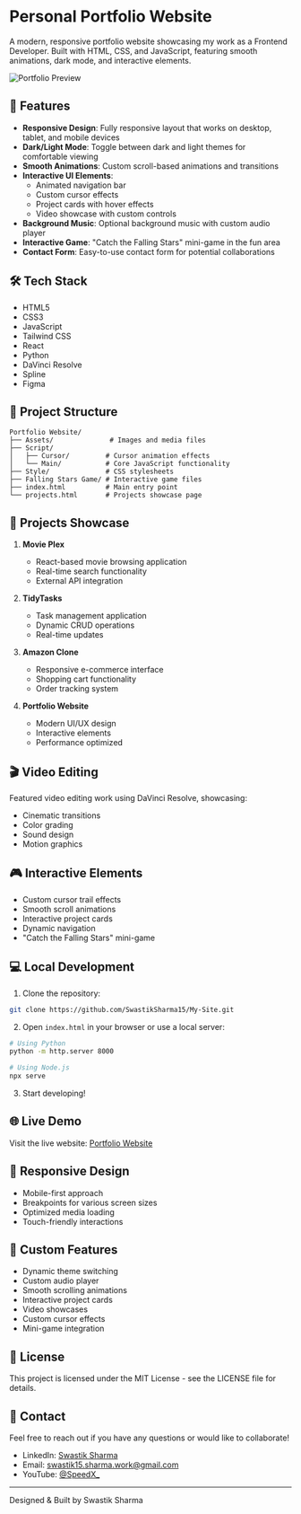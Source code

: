 # Personal Portfolio Website

A modern, responsive portfolio website showcasing my work as a Frontend Developer. Built with HTML, CSS, and JavaScript, featuring smooth animations, dark mode, and interactive elements.

![Portfolio Preview](Assets/Portfolio.png)

## 🌟 Features

- **Responsive Design**: Fully responsive layout that works on desktop, tablet, and mobile devices
- **Dark/Light Mode**: Toggle between dark and light themes for comfortable viewing
- **Smooth Animations**: Custom scroll-based animations and transitions
- **Interactive UI Elements**: 
  - Animated navigation bar
  - Custom cursor effects
  - Project cards with hover effects
  - Video showcase with custom controls
- **Background Music**: Optional background music with custom audio player
- **Interactive Game**: "Catch the Falling Stars" mini-game in the fun area
- **Contact Form**: Easy-to-use contact form for potential collaborations

## 🛠️ Tech Stack

- HTML5
- CSS3
- JavaScript
- Tailwind CSS
- React
- Python
- DaVinci Resolve
- Spline
- Figma

## 📂 Project Structure

```
Portfolio Website/
├── Assets/              # Images and media files
├── Script/
│   ├── Cursor/         # Cursor animation effects
│   └── Main/           # Core JavaScript functionality
├── Style/              # CSS stylesheets
├── Falling Stars Game/ # Interactive game files
├── index.html          # Main entry point
└── projects.html       # Projects showcase page
```

## 🚀 Projects Showcase

1. **Movie Plex**
   - React-based movie browsing application
   - Real-time search functionality
   - External API integration

2. **TidyTasks**
   - Task management application
   - Dynamic CRUD operations
   - Real-time updates

3. **Amazon Clone**
   - Responsive e-commerce interface
   - Shopping cart functionality
   - Order tracking system

4. **Portfolio Website**
   - Modern UI/UX design
   - Interactive elements
   - Performance optimized

## 🎬 Video Editing

Featured video editing work using DaVinci Resolve, showcasing:
- Cinematic transitions
- Color grading
- Sound design
- Motion graphics

## 🎮 Interactive Elements

- Custom cursor trail effects
- Smooth scroll animations
- Interactive project cards
- Dynamic navigation
- "Catch the Falling Stars" mini-game

## 💻 Local Development

1. Clone the repository:
```bash
git clone https://github.com/SwastikSharma15/My-Site.git
```

2. Open `index.html` in your browser or use a local server:
```bash
# Using Python
python -m http.server 8000

# Using Node.js
npx serve
```

3. Start developing!

## 🌐 Live Demo

Visit the live website: [Portfolio Website](https://swastiksharma15.github.io/My-Site/)

## 📱 Responsive Design

- Mobile-first approach
- Breakpoints for various screen sizes
- Optimized media loading
- Touch-friendly interactions

## 🎨 Custom Features

- Dynamic theme switching
- Custom audio player
- Smooth scrolling animations
- Interactive project cards
- Video showcases
- Custom cursor effects
- Mini-game integration

## 📄 License

This project is licensed under the MIT License - see the LICENSE file for details.

## 🤝 Contact

Feel free to reach out if you have any questions or would like to collaborate!

- LinkedIn: [Swastik Sharma](https://www.linkedin.com/in/swastik-sharma-1a748617a/)
- Email: swastik15.sharma.work@gmail.com
- YouTube: [@SpeedX_](https://www.youtube.com/@SpeedX_/featured)

---
Designed & Built by Swastik Sharma